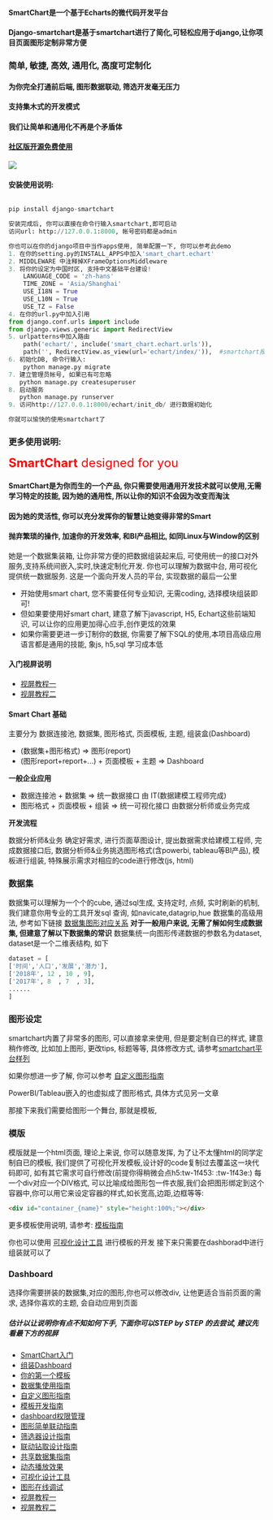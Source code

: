 
#### SmartChart是一个基于Echarts的微代码开发平台
#### Django-smartchart是基于smartchart进行了简化,可轻松应用于django,让你项目页面图形定制非常方便
### 简单, 敏捷, 高效, 通用化, 高度可定制化

#### 为你完全打通前后端, 图形数据联动, 筛选开发毫无压力
#### 支持集木式的开发模式
#### 我们让简单和通用化不再是个矛盾体

#### [社区版开源免费使用](http://smartchart.cn/blog/article/2020/11/27/54.html "社区版开源免费使用")

![](http://smartchart.cn/media/editor/WX20201128-075135@2x_20201128075202927382.png)

#### 安装使用说明:
```python

pip install django-smartchart

安装完成后, 你可以直接在命令行输入smartchart,即可启动
访问url: http://127.0.0.1:8000, 帐号密码都是admin

你也可以在你的django项目中当作apps使用, 简单配置一下, 你可以参考此demo
1. 在你的setting.py的INSTALL_APPS中加入'smart_chart.echart'
2. MIDDLEWARE 中注释掉XFrameOptionsMiddleware
3. 将你的设定为中国时区, 支持中文基础平台建设!
    LANGUAGE_CODE = 'zh-hans'
    TIME_ZONE = 'Asia/Shanghai'
    USE_I18N = True
    USE_L10N = True
    USE_TZ = False
4. 在你的url.py中加入引用
from django.conf.urls import include
from django.views.generic import RedirectView
5. urlpatterns中加入路由
    path('echart/', include('smart_chart.echart.urls')),
    path('', RedirectView.as_view(url='echart/index/')),  #smartchart报表管理页, 自行更改路由
6. 初始化DB, 命令行输入: 
    python manage.py migrate
7. 建立管理员帐号, 如果已有可忽略
   python manage.py createsuperuser
8. 启动服务
   python manage.py runserver
9. 访问http://127.0.0.1:8000/echart/init_db/ 进行数据初始化

你就可以愉快的使用smartchart了

```

### 更多使用说明:
<font size=5 color=red><b>SmartChart</b> designed for you</font>

#### SmartChart是为你而生的一个产品, 你只需要使用通用开发技术就可以使用,无需学习特定的技能, 因为她的通用性, 所以让你的知识不会因为改变而淘汰
#### 因为她的灵活性, 你可以充分发挥你的智慧让她变得非常的Smart
#### 抛弃繁琐的操作, 加速你的开发效率, 和BI产品相比, 如同Linux与Window的区别

她是一个数据集装箱, 让你非常方便的把数据组装起来后, 可使用统一的接口对外服务,支持系统间嵌入,实时,快速定制化开发. 你也可以理解为数据中台, 用可视化提供统一数据服务. 这是一个面向开发人员的平台, 实现数据的最后一公里


- 开始使用smart chart, 您不需要任何专业知识, 无需coding, 选择模块组装即可!
- 但如果要使用好smart chart, 建意了解下javascript, H5, Echart这些前端知识, 可以让你的应用更加得心应手,创作更炫的效果
- 如果你需要更进一步订制你的数据, 你需要了解下SQL的使用,本项目高级应用语言都是通用的技能, 象js, h5,sql 学习成本低

#### 入门视屏说明
- [视屏教程一](https://www.ixigua.com/6887009904889070094/ "视屏教程一")
- [视屏教程二](https://www.ixigua.com/6882218819964797447/ "视屏教程二")

#### Smart Chart 基础
主要分为 数据连接池, 数据集, 图形格式, 页面模板, 主题, 组装盒(Dashboard)
- (数据集+图形格式) => 图形(report)
- (图形report+report+...) + 页面模板 + 主题 => Dashboard

**一般企业应用**
- 数据连接池 + 数据集 => 统一数据接口  由 IT(数据建模工程师完成)
- 图形格式 + 页面模板 + 组装 => 统一可视化接口  由数据分析师或业务完成

**开发流程**

数据分析师&业务 确定好需求, 进行页面草图设计, 提出数据需求给建模工程师, 完成数据接口后, 数据分析师&业务挑选图形格式(含powerbi, tableau等BI产品), 模板进行组装, 特殊展示需求对相应的code进行修改(js, html)

### 数据集
数据集可以理解为一个个的cube, 通过sql生成, 支持定时, 点频, 实时刷新的机制, 我们建意你用专业的工具开发sql 查询, 如navicate,datagrip,hue 
数据集的高级用法, 参考如下链接 [数据集图形对应关系](https://www.smartchart.cn/blog/article/2019/7/9/10.html "数据集图形对应关系")
**对于一般用户来说, 无需了解如何生成数据集, 但建意了解以下数据集的常识**
数据集统一向图形传递数据的参数名为dataset, dataset是一个二维表结构, 如下
```python
dataset = [
['时间','人口','发展','潜力'], 
['2018年', 12 , 10 , 9],
['2017年', 8  , 7  , 3],
......
]

```

### 图形设定
smartchart内置了非常多的图形, 可以直接拿来使用, 但是要定制自已的样式, 建意稍作修改, 比如加上图形, 更改tips, 标题等等, 具体修改方式, 请参考[smartchart平台样列](https://www.smartchart.cn/echart/editor_min/?chartid=69 "smartchart平台样列")

如果你想进一步了解, 你可以参考 [自定义图形指南](https://www.smartchart.cn/blog/article/2019/8/21/14.html "自定义图形指南")

PowerBI/Tableau嵌入的也虚拟成了图形格式, 具体方式见另一文章

那接下来我们需要给图形一个舞台, 那就是模板,


### 模版
模版就是一个html页面, 理论上来说, 你可以随意发挥, 为了让不太懂html的同学定制自已的模板, 我们提供了可视化开发模板,设计好的code复制过去覆盖这一块代码即可, 如有其它需求可自行修改(前提你得稍微会点h5:tw-1f453: :tw-1f43e:)
每一个div对应一个DIV格式, 可以比喻成给图形包一件衣服,我们会把图形绑定到这个容器中,你可以用它来设定容器的样式,如长宽高,边距,边框等等:
```html
<div id="container_{name}" style="height:100%;"></div>
```
更多模板使用说明, 请参考: [模板指南](https://www.smartchart.cn/blog/article/2019/11/24/30.html "模板指南")

你也可以使用 [可视化设计工具](https://www.smartchart.cn/echart/layout "可视化设计工具") 进行模板的开发 
接下来只需要在dashborad中进行组装就可以了


### Dashboard
选择你需要拼装的数据集,对应的图形,你也可以修改div, 让他更适合当前页面的需求, 选择你喜欢的主题, 会自动应用到页面


##### 估计以让说明你有点不知如何下手, 下面你可以STEP by STEP 的去尝试, 建议先看最下方的视屏
- [SmartChart入门](https://www.smartchart.cn/blog/article/2019/12/14/33.html "SmartChart入门")
- [组装Dashboard](https://www.smartchart.cn/blog/article/2019/6/7/7.html "组装Dashboard")
- [你的第一个模板](https://www.smartchart.cn/blog/article/2019/6/8/8.html "你的第一SMART CHART 模板")
- [数据集使用指南](https://www.smartchart.cn/blog/article/2019/7/9/10.html "数据集使用指南")
- [自定义图形指南](https://www.smartchart.cn/blog/article/2019/8/21/14.html "自定义图形指南")
- [模板开发指南](https://www.smartchart.cn/blog/article/2019/11/24/30.html "模板开发指南")
- [dashboard权限管理](https://www.smartchart.cn/blog/article/2019/9/13/17.html "dashboard权限管理")
- [图形简单联动指南](https://www.smartchart.cn/blog/article/2019/10/26/25.html "图形联动指南")
- [筛选器设计指南](https://www.smartchart.cn/blog/article/2019/10/21/24.html "筛选器设计指南")
- [联动钻取设计指南](https://www.smartchart.cn/blog/article/2019/10/27/26.html "钻取设计指南")
- [共享数据集指南](https://www.smartchart.cn/blog/article/2019/10/30/27.html "公用数据集指南")
- [动态播放效果](https://www.smartchart.cn/blog/article/2020/8/21/46.html "动态播放效果")
- [可视化设计工具](https://www.smartchart.cn/blog/article/2019/9/22/18.html "可视化设计工具")
- [图形在线调试](https://www.smartchart.cn/echart/editor/ "图形在线调试")
- [视屏教程一](https://www.ixigua.com/6887009904889070094/ "视屏教程一")
- [视屏教程二](https://www.ixigua.com/6882218819964797447/ "视屏教程二")